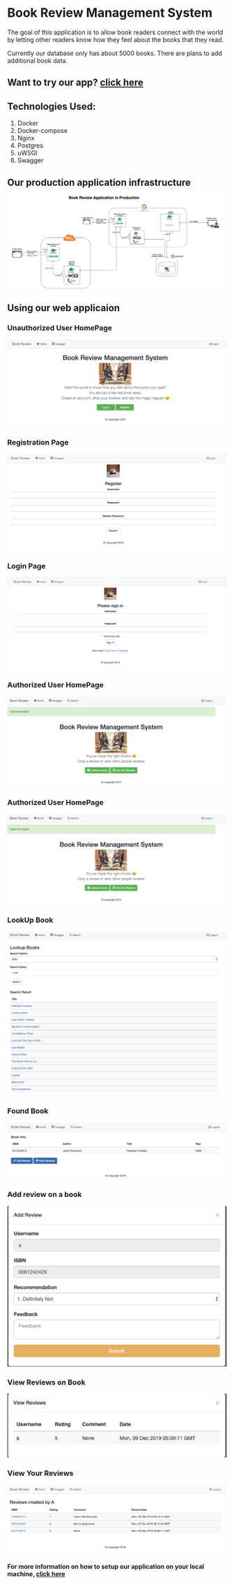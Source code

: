 # Book Review Management System
The goal of this application is to allow book readers connect with the world by letting other readers know how they feel about the books that they read.

Currently our database only has about 5000 books. There are plans to add additional book data.

## Want to try our app? [click here](http://ec2-18-218-59-12.us-east-2.compute.amazonaws.com/)

## Technologies Used:
1. Docker
2. Docker-compose
3. Nginx
4. Postgres
5. uWSGI
6. Swagger

## Our production application infrastructure
![BookReviewArchitectureDiagramProd](BookReviewArchitectureDiagramProd.jpg)
<br/>
## Using our web applicaion
### Unauthorized User HomePage
![homePage](homePage.jpg)

### Registration Page
![RegisterationPage](registrationPage.jpg)

### Login Page
![LoginPage](loginPage.jpg)

### Authorized User HomePage
![authorizedHomePage](authorizedHomePage.jpg)

### Authorized User HomePage
![authorizedHomePage](authorizedHomePage.jpg)

### LookUp Book
![lookup](lookup.jpg)

### Found Book
![foundBook](foundBook.jpg)

### Add review on a book
![addReview](addReview.jpg)

### View Reviews on Book
![bookReviews](bookReviews.jpg)

### View Your Reviews
![userReviews](userReviews.jpg)

#### **For more information on how to setup our application on your local machine, [click here](https://github.com/abuchi247/marist-mscs621-2019-abuchi)**